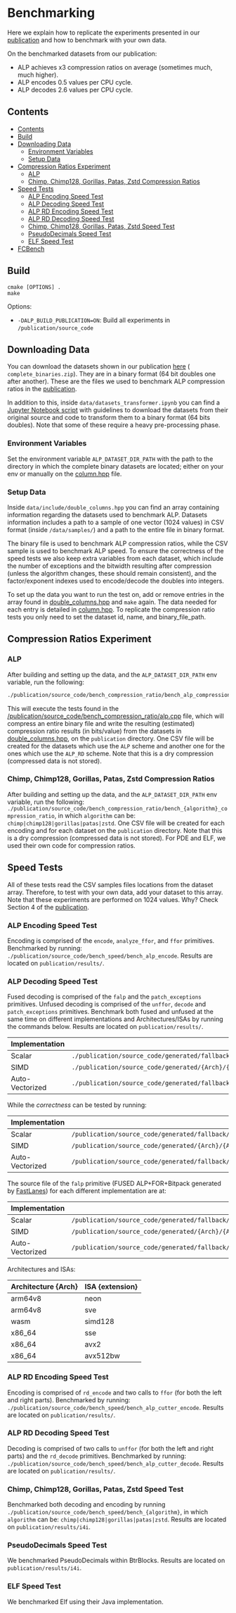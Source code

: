 # Benchmarking

Here we explain how to replicate the experiments presented in
our [publication](https://dl.acm.org/doi/pdf/10.1145/3626717) and how to benchmark with your own data.

On the benchmarked datasets from our publication:

- ALP achieves x3 compression ratios on average (sometimes much, much higher).
- ALP encodes 0.5 values per CPU cycle.
- ALP decodes 2.6 values per CPU cycle.

## Contents

- [Contents](#contents)
- [Build](#build)
- [Downloading Data](#downloading-data)
    - [Environment Variables](#environment-variables)
    - [Setup Data](#setup-data)
- [Compression Ratios Experiment](#compression-ratios-experiment)
    - [ALP](#alp)
    - [Chimp, Chimp128, Gorillas, Patas, Zstd Compression Ratios](#chimp-chimp128-gorillas-patas-zstd-compression-ratios)
- [Speed Tests](#speed-tests)
    - [ALP Encoding Speed Test](#alp-encoding-speed-test)
    - [ALP Decoding Speed Test](#alp-decoding-speed-test)
    - [ALP RD Encoding Speed Test](#alp-rd-encoding-speed-test)
    - [ALP RD Decoding Speed Test](#alp-rd-decoding-speed-test)
    - [Chimp, Chimp128, Gorillas, Patas, Zstd Speed Test](#chimp-chimp128-gorillas-patas-zstd-speed-test)
    - [PseudoDecimals Speed Test](#pseudodecimals-speed-test)
    - [ELF Speed Test](#elf-speed-test)
- [FCBench](#fcbench)

## Build

```shell
cmake [OPTIONS] .
make
```

Options:

- `-DALP_BUILD_PUBLICATION=ON`: Build all experiments in `/publication/source_code`

## Downloading Data

You can download the datasets shown in our
publication [here](https://drive.google.com/drive/folders/167faTwZJjqJMKM9Yc6E7KF5LUbsitxJS?usp=sharing) (
`complete_binaries.zip`). They are in a binary format (64 bit doubles one after another). These are the files we used to
benchmark ALP compression ratios in the [publication](https://dl.acm.org/doi/pdf/10.1145/3626717).

In addition to this, inside `data/datasets_transformer.ipynb` you can find
a [Jupyter Notebook script](/data/datasets_transformer.ipynb) with guidelines to download the datasets from their
original source and code to transform them to a binary format (64 bits doubles). Note that some of these require a heavy
pre-processing phase.

### Environment Variables

Set the environment variable `ALP_DATASET_DIR_PATH` with the path to the directory in which the complete binary datasets
are located; either on your env or manually on the [column.hpp](/data/include/column.hpp) file.

### Setup Data

Inside `data/include/double_columns.hpp` you can find an array containing information regarding the datasets used to
benchmark ALP. Datasets information includes a path to a sample of one vector (1024 values) in CSV format (inside
`/data/samples/`) and a path to the entire file in binary format.

The binary file is used to benchmark ALP compression ratios, while the CSV sample is used to benchmark ALP speed. To
ensure the correctness of the speed tests we also keep extra variables from each dataset, which include the number of
exceptions and the bitwidth resulting after compression (unless the algorithm changes, these should remain consistent),
and the factor/exponent indexes used to encode/decode the doubles into integers.

To set up the data you want to run the test on, add or remove entries in the array found
in [double_columns.hpp](/data/include/double_columns.hpp) and `make` again. The data needed for each entry is detailed
in [column.hpp](/data/include/column.hpp). To replicate the compression ratio tests you only need to set the dataset id,
name, and binary_file_path.

## Compression Ratios Experiment

### ALP

After building and setting up the data, and the `ALP_DATASET_DIR_PATH` env variable, run the following:

```sh
./publication/source_code/bench_compression_ratio/bench_alp_compression_ratio
```

This will execute the tests found in
the [/publication/source_code/bench_compression_ratio/alp.cpp](/publication/source_code/bench_compression_ratio/alp.cpp)
file, which will compress
an entire binary file and write the resulting (estimated) compression ratio results (in bits/value) from the datasets
in [double_columns.hpp](/data/include/double_columns.hpp), on the `publication` directory. One CSV file will be created
for the datasets which use the `ALP` scheme and another one for the ones which use the `ALP_RD` scheme. Note that this
is a dry compression (compressed data is not stored).

### Chimp, Chimp128, Gorillas, Patas, Zstd Compression Ratios

After building and setting up the data, and the `ALP_DATASET_DIR_PATH` env variable, run the following:
`./publication/source_code/bench_compression_ratio/bench_{algorithm}_compression_ratio`, in which `algorithm` can be:
`chimp|chimp128|gorillas|patas|zstd`. One CSV file will be created for each encoding and for each dataset on the
`publication` directory. Note that this is a dry compression (compressed data is not stored). For PDE and ELF, we used
their own code for compression ratios.

## Speed Tests

All of these tests read the CSV samples files locations from the dataset array. Therefore, to test with your own data,
add your dataset to this array. Note that these experiments are performed on 1024 values. Why? Check Section 4 of
the [publication](https://dl.acm.org/doi/pdf/10.1145/3626717).

### ALP Encoding Speed Test

Encoding is comprised of the `encode`, `analyze_ffor`, and `ffor` primitives. Benchmarked by running:
`./publication/source_code/bench_speed/bench_alp_encode`. Results are located on `publication/results/`.

### ALP Decoding Speed Test

Fused decoding is comprised of the `falp` and the `patch_exceptions` primitives. Unfused decoding is comprised of the
`unffor`, `decode` and `patch_exceptions` primitives. Benchmark both fused and unfused at the same time on different
implementations and Architectures/ISAs by running the commands below. Results are located on `publication/results/`.

| Implementation  | Command                                                                                                |
|-----------------|--------------------------------------------------------------------------------------------------------|
| Scalar          | `./publication/source_code/generated/fallback/scalar_nav_uf1/fallback_scalar_nav_1024_uf1_falp_bench`                          |
| SIMD            | `./publication/source_code/generated/{Arch}/{Arch}_{extension}_intrinsic_uf1/{Arch}_{extension}_intrinsic_1024_uf1_falp_bench` |
| Auto-Vectorized | `./publication/source_code/generated/fallback/scalar_aav_uf1/fallback_scalar_aav_1024_uf1_falp_bench`                          |

While the *correctness* can be tested by running:

| Implementation  | Command                                                                                               |
|-----------------|-------------------------------------------------------------------------------------------------------|
| Scalar          | `/publication/source_code/generated/fallback/scalar_nav_uf1/fallback_scalar_nav_1024_uf1_falp_test`                          |
| SIMD            | `/publication/source_code/generated/{Arch}/{Arch}_{extension}_intrinsic_uf1/{Arch}_{extension}_intrinsic_1024_uf1_falp_test` |
| Auto-Vectorized | `/publication/source_code/generated/fallback/scalar_aav_uf1/fallback_scalar_aav_1024_uf1_falp_test`                          |

The source file of the `falp` primitive (FUSED ALP+FOR+Bitpack generated
by [FastLanes](https://github.com/cwida/FastLanes)) for each different implementation are at:

| Implementation  | Source File                                                                                            |
|-----------------|--------------------------------------------------------------------------------------------------------|
| Scalar          | `/publication/source_code/generated/fallback/scalar_nav_uf1/fallback_scalar_nav_1024_uf1_falp_src.cpp`                          |
| SIMD            | `/publication/source_code/generated/{Arch}/{Arch}_{extension}_intrinsic_uf1/{Arch}_{extension}_intrinsic_1024_uf1_falp_src.cpp` |
| Auto-Vectorized | `/publication/source_code/generated/fallback/scalar_aav_uf1/fallback_scalar_aav_1024_uf1_falp_src.cpp`                          |

Architectures and ISAs:

| Architecture {Arch} | ISA {extension} |
|---------------------|-----------------|
| arm64v8             | neon            |
| arm64v8             | sve             |
| wasm                | simd128         |
| x86_64              | sse             |
| x86_64              | avx2            |
| x86_64              | avx512bw        |

### ALP RD Encoding Speed Test

Encoding is comprised of `rd_encode` and two calls to `ffor` (for both the left and right parts). Benchmarked by
running: `./publication/source_code/bench_speed/bench_alp_cutter_encode`. Results are located on `publication/results/`.

### ALP RD Decoding Speed Test

Decoding is comprised of two calls to `unffor` (for both the left and right parts) and the `rd_decode` primitives.
Benchmarked by running: `./publication/source_code/bench_speed/bench_alp_cutter_decode`. Results are located on
`publication/results/`.

### Chimp, Chimp128, Gorillas, Patas, Zstd Speed Test

Benchmarked both decoding and encoding by running `./publication/source_code/bench_speed/bench_{algorithm}`, in which
`algorithm` can
be: `chimp|chimp128|gorillas|patas|zstd`. Results are located on `publication/results/i4i`.

### PseudoDecimals Speed Test

We benchmarked PseudoDecimals within BtrBlocks. Results are located on `publication/results/i4i`.

### ELF Speed Test

We benchmarked Elf using their Java implementation.
